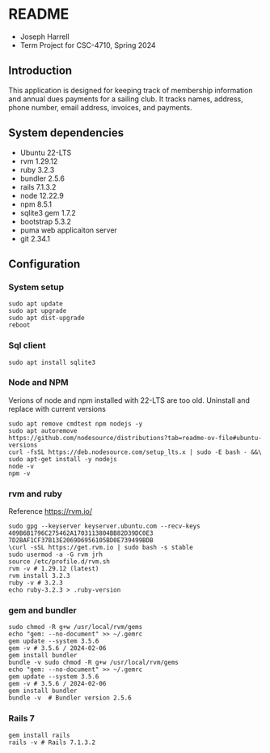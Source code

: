 # README
- Joseph Harrell
- Term Project for CSC-4710, Spring 2024

## Introduction
This application is designed for keeping track of membership information and annual dues payments 
for a sailing club. It tracks names, address, phone number, email address, invoices, and payments.

## System dependencies
- Ubuntu 22-LTS
- rvm 1.29.12
- ruby 3.2.3
- bundler 2.5.6
- rails 7.1.3.2
- node 12.22.9
- npm 8.5.1
- sqlite3 gem 1.7.2
- bootstrap 5.3.2
- puma web applicaiton server
- git 2.34.1
  
## Configuration
### System setup
```
sudo apt update
sudo apt upgrade
sudo apt dist-upgrade
reboot
```
### Sql client
```
sudo apt install sqlite3
```

### Node and NPM
Verions of node and npm installed with 22-LTS are too old.
Uninstall and replace with current versions
```
sudo apt remove cmdtest npm nodejs -y
sudo apt autoremove
https://github.com/nodesource/distributions?tab=readme-ov-file#ubuntu-versions 
curl -fsSL https://deb.nodesource.com/setup_lts.x | sudo -E bash - &&\
sudo apt-get install -y nodejs
node -v
npm -v
```
### rvm and ruby
Reference https://rvm.io/
```
sudo gpg --keyserver keyserver.ubuntu.com --recv-keys 409B6B1796C275462A1703113804BB82D39DC0E3 7D2BAF1CF37B13E2069D6956105BD0E739499BDB
\curl -sSL https://get.rvm.io | sudo bash -s stable
sudo usermod -a -G rvm jrh
source /etc/profile.d/rvm.sh
rvm -v # 1.29.12 (latest)
rvm install 3.2.3
ruby -v # 3.2.3
echo ruby-3.2.3 > .ruby-version
```

### gem and bundler
```
sudo chmod -R g+w /usr/local/rvm/gems
echo "gem: --no-document" >> ~/.gemrc
gem update --system 3.5.6
gem -v # 3.5.6 / 2024-02-06
gem install bundler
bundle -v sudo chmod -R g+w /usr/local/rvm/gems
echo "gem: --no-document" >> ~/.gemrc
gem update --system 3.5.6
gem -v # 3.5.6 / 2024-02-06
gem install bundler
bundle -v  # Bundler version 2.5.6
```

### Rails 7
```
gem install rails
rails -v # Rails 7.1.3.2
```


